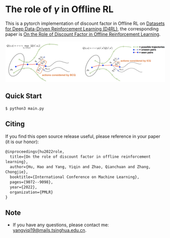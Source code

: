 # The role of $\gamma$ in Offline RL

This is a pytorch implementation of discount factor in Offline RL on [Datasets for Deep Data-Driven Reinforcement Learning (D4RL)](https://github.com/rail-berkeley/d4rl), the corresponding paper is [On the Role of Discount Factor in Offline Reinforcement Learning](https://proceedings.mlr.press/v162/hu22d.html).

![ICQ-Framwork](https://github.com/YiqinYang/ICQ/blob/main/ICQ-framwork.png)

## Quick Start
```shell
$ python3 main.py
```

## Citing
If you find this open source release useful, please reference in your paper (it is our honor):
```
@inproceedings{hu2022role,
  title={On the role of discount factor in offline reinforcement learning},
  author={Hu, Hao and Yang, Yiqin and Zhao, Qianchuan and Zhang, Chongjie},
  booktitle={International Conference on Machine Learning},
  pages={9072--9098},
  year={2022},
  organization={PMLR}
}
```

## Note
+ If you have any questions, please contact me: yangyiqi19@mails.tsinghua.edu.cn. 

